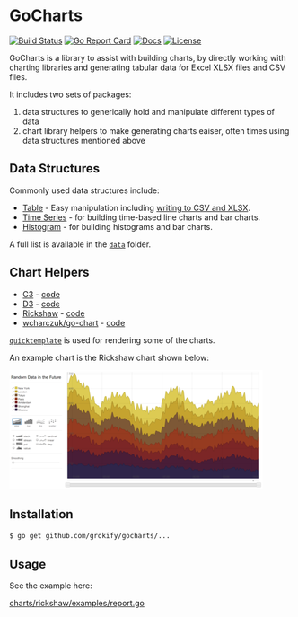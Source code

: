 GoCharts
========

[![Build Status][build-status-svg]][build-status-url]
[![Go Report Card][goreport-svg]][goreport-url]
[![Docs][docs-godoc-svg]][docs-godoc-url]
[![License][license-svg]][license-url]

GoCharts is a library to assist with building charts, by directly working with charting libraries and generating tabular data for Excel XLSX files and CSV files.

It includes two sets of packages:

1. data structures to generically hold and manipulate different types of data
1. chart library helpers to make generating charts eaiser, often times using data structures mentioned above

## Data Structures

Commonly used data structures include:

* [Table](https://pkg.go.dev/github.com/grokify/gocharts/data/table) - Easy manipulation including [writing to CSV and XLSX](data/table/write.go).
* [Time Series](https://pkg.go.dev/github.com/grokify/gocharts/data/timeseries) - for building time-based line charts and bar charts.
* [Histogram](https://pkg.go.dev/github.com/grokify/gocharts/data/histogram) - for building histograms and bar charts.

A full list is available in the [`data`](data) folder.

## Chart Helpers

* [C3](https://c3js.org/) - [code](charts/c3)
* [D3](https://d3js.org/) - [code](charts/d3)
* [Rickshaw](https://github.com/shutterstock/rickshaw) - [code](charts/rickshaw)
* [wcharczuk/go-chart](https://github.com/wcharczuk/go-chart) - [code](charts/wchart)

[`quicktemplate`](https://github.com/valyala/quicktemplate) is used for rendering some of the charts.

An example chart is the Rickshaw chart shown below:

![](charts/rickshaw/graph_example_2.png)

## Installation

```bash
$ go get github.com/grokify/gocharts/...
```

## Usage

See the example here:

[charts/rickshaw/examples/report.go](charts/rickshaw/examples/report.go)

 [build-status-svg]: https://github.com/grokify/gocharts/workflows/go%20build/badge.svg
 [build-status-url]: https://github.com/grokify/gocharts/actions
 [goreport-svg]: https://goreportcard.com/badge/github.com/grokify/gocharts
 [goreport-url]: https://goreportcard.com/report/github.com/grokify/gocharts
 [docs-godoc-svg]: https://pkg.go.dev/badge/github.com/grokify/gocharts
 [docs-godoc-url]: https://pkg.go.dev/github.com/grokify/gocharts
 [license-svg]: https://img.shields.io/badge/license-MIT-blue.svg
 [license-url]: https://github.com/grokify/gocharts/blob/master/LICENSE